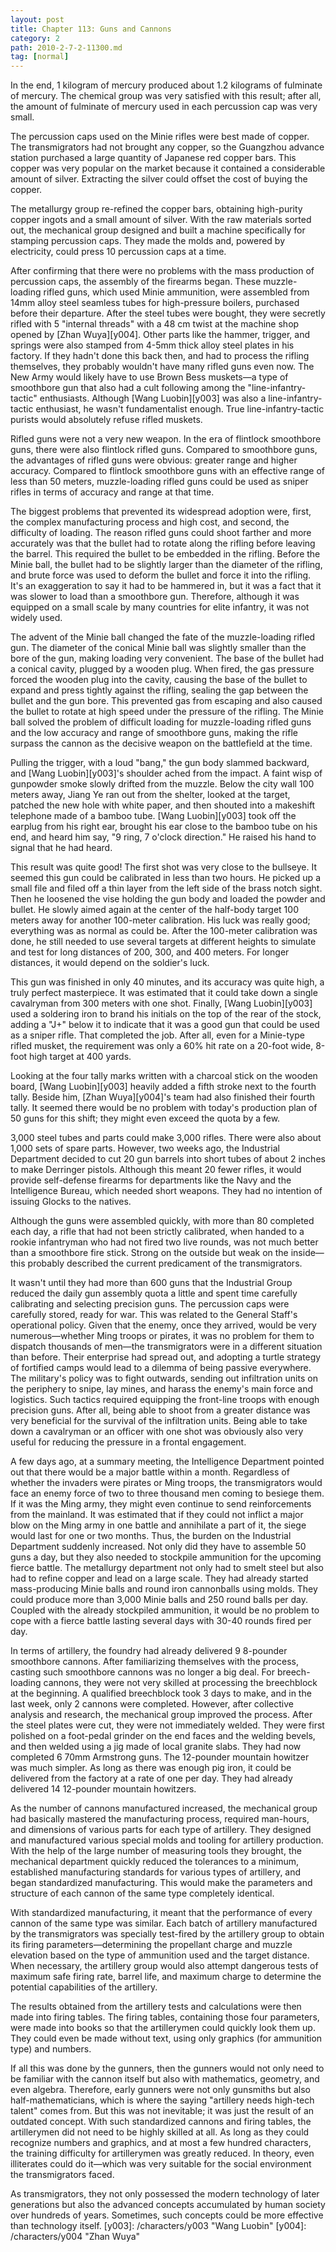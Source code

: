 ```yaml
---
layout: post
title: Chapter 113: Guns and Cannons
category: 2
path: 2010-2-7-2-11300.md
tag: [normal]
---
```


In the end, 1 kilogram of mercury produced about 1.2 kilograms of fulminate of mercury. The chemical group was very satisfied with this result; after all, the amount of fulminate of mercury used in each percussion cap was very small.

The percussion caps used on the Minie rifles were best made of copper. The transmigrators had not brought any copper, so the Guangzhou advance station purchased a large quantity of Japanese red copper bars. This copper was very popular on the market because it contained a considerable amount of silver. Extracting the silver could offset the cost of buying the copper.

The metallurgy group re-refined the copper bars, obtaining high-purity copper ingots and a small amount of silver. With the raw materials sorted out, the mechanical group designed and built a machine specifically for stamping percussion caps. They made the molds and, powered by electricity, could press 10 percussion caps at a time.

After confirming that there were no problems with the mass production of percussion caps, the assembly of the firearms began. These muzzle-loading rifled guns, which used Minie ammunition, were assembled from 14mm alloy steel seamless tubes for high-pressure boilers, purchased before their departure. After the steel tubes were bought, they were secretly rifled with 5 "internal threads" with a 48 cm twist at the machine shop opened by [Zhan Wuya][y004]. Other parts like the hammer, trigger, and springs were also stamped from 4-5mm thick alloy steel plates in his factory. If they hadn't done this back then, and had to process the rifling themselves, they probably wouldn't have many rifled guns even now. The New Army would likely have to use Brown Bess muskets—a type of smoothbore gun that also had a cult following among the "line-infantry-tactic" enthusiasts. Although [Wang Luobin][y003] was also a line-infantry-tactic enthusiast, he wasn't fundamentalist enough. True line-infantry-tactic purists would absolutely refuse rifled muskets.

Rifled guns were not a very new weapon. In the era of flintlock smoothbore guns, there were also flintlock rifled guns. Compared to smoothbore guns, the advantages of rifled guns were obvious: greater range and higher accuracy. Compared to flintlock smoothbore guns with an effective range of less than 50 meters, muzzle-loading rifled guns could be used as sniper rifles in terms of accuracy and range at that time.

The biggest problems that prevented its widespread adoption were, first, the complex manufacturing process and high cost, and second, the difficulty of loading. The reason rifled guns could shoot farther and more accurately was that the bullet had to rotate along the rifling before leaving the barrel. This required the bullet to be embedded in the rifling. Before the Minie ball, the bullet had to be slightly larger than the diameter of the rifling, and brute force was used to deform the bullet and force it into the rifling. It's an exaggeration to say it had to be hammered in, but it was a fact that it was slower to load than a smoothbore gun. Therefore, although it was equipped on a small scale by many countries for elite infantry, it was not widely used.

The advent of the Minie ball changed the fate of the muzzle-loading rifled gun. The diameter of the conical Minie ball was slightly smaller than the bore of the gun, making loading very convenient. The base of the bullet had a conical cavity, plugged by a wooden plug. When fired, the gas pressure forced the wooden plug into the cavity, causing the base of the bullet to expand and press tightly against the rifling, sealing the gap between the bullet and the gun bore. This prevented gas from escaping and also caused the bullet to rotate at high speed under the pressure of the rifling. The Minie ball solved the problem of difficult loading for muzzle-loading rifled guns and the low accuracy and range of smoothbore guns, making the rifle surpass the cannon as the decisive weapon on the battlefield at the time.

Pulling the trigger, with a loud "bang," the gun body slammed backward, and [Wang Luobin][y003]'s shoulder ached from the impact. A faint wisp of gunpowder smoke slowly drifted from the muzzle. Below the city wall 100 meters away, Jiang Ye ran out from the shelter, looked at the target, patched the new hole with white paper, and then shouted into a makeshift telephone made of a bamboo tube. [Wang Luobin][y003] took off the earplug from his right ear, brought his ear close to the bamboo tube on his end, and heard him say, "9 ring, 7 o'clock direction." He raised his hand to signal that he had heard.

This result was quite good! The first shot was very close to the bullseye. It seemed this gun could be calibrated in less than two hours. He picked up a small file and filed off a thin layer from the left side of the brass notch sight. Then he loosened the vise holding the gun body and loaded the powder and bullet. He slowly aimed again at the center of the half-body target 100 meters away for another 100-meter calibration. His luck was really good; everything was as normal as could be. After the 100-meter calibration was done, he still needed to use several targets at different heights to simulate and test for long distances of 200, 300, and 400 meters. For longer distances, it would depend on the soldier's luck.

This gun was finished in only 40 minutes, and its accuracy was quite high, a truly perfect masterpiece. It was estimated that it could take down a single cavalryman from 300 meters with one shot. Finally, [Wang Luobin][y003] used a soldering iron to brand his initials on the top of the rear of the stock, adding a "J+" below it to indicate that it was a good gun that could be used as a sniper rifle. That completed the job. After all, even for a Minie-type rifled musket, the requirement was only a 60% hit rate on a 20-foot wide, 8-foot high target at 400 yards.

Looking at the four tally marks written with a charcoal stick on the wooden board, [Wang Luobin][y003] heavily added a fifth stroke next to the fourth tally. Beside him, [Zhan Wuya][y004]'s team had also finished their fourth tally. It seemed there would be no problem with today's production plan of 50 guns for this shift; they might even exceed the quota by a few.

3,000 steel tubes and parts could make 3,000 rifles. There were also about 1,000 sets of spare parts. However, two weeks ago, the Industrial Department decided to cut 20 gun barrels into short tubes of about 2 inches to make Derringer pistols. Although this meant 20 fewer rifles, it would provide self-defense firearms for departments like the Navy and the Intelligence Bureau, which needed short weapons. They had no intention of issuing Glocks to the natives.

Although the guns were assembled quickly, with more than 80 completed each day, a rifle that had not been strictly calibrated, when handed to a rookie infantryman who had not fired two live rounds, was not much better than a smoothbore fire stick. Strong on the outside but weak on the inside—this probably described the current predicament of the transmigrators.

It wasn't until they had more than 600 guns that the Industrial Group reduced the daily gun assembly quota a little and spent time carefully calibrating and selecting precision guns. The percussion caps were carefully stored, ready for war. This was related to the General Staff's operational policy. Given that the enemy, once they arrived, would be very numerous—whether Ming troops or pirates, it was no problem for them to dispatch thousands of men—the transmigrators were in a different situation than before. Their enterprise had spread out, and adopting a turtle strategy of fortified camps would lead to a dilemma of being passive everywhere. The military's policy was to fight outwards, sending out infiltration units on the periphery to snipe, lay mines, and harass the enemy's main force and logistics. Such tactics required equipping the front-line troops with enough precision guns. After all, being able to shoot from a greater distance was very beneficial for the survival of the infiltration units. Being able to take down a cavalryman or an officer with one shot was obviously also very useful for reducing the pressure in a frontal engagement.

A few days ago, at a summary meeting, the Intelligence Department pointed out that there would be a major battle within a month. Regardless of whether the invaders were pirates or Ming troops, the transmigrators would face an enemy force of two to three thousand men coming to besiege them. If it was the Ming army, they might even continue to send reinforcements from the mainland. It was estimated that if they could not inflict a major blow on the Ming army in one battle and annihilate a part of it, the siege would last for one or two months. Thus, the burden on the Industrial Department suddenly increased. Not only did they have to assemble 50 guns a day, but they also needed to stockpile ammunition for the upcoming fierce battle. The metallurgy department not only had to smelt steel but also had to refine copper and lead on a large scale. They had already started mass-producing Minie balls and round iron cannonballs using molds. They could produce more than 3,000 Minie balls and 250 round balls per day. Coupled with the already stockpiled ammunition, it would be no problem to cope with a fierce battle lasting several days with 30-40 rounds fired per day.

In terms of artillery, the foundry had already delivered 9 8-pounder smoothbore cannons. After familiarizing themselves with the process, casting such smoothbore cannons was no longer a big deal. For breech-loading cannons, they were not very skilled at processing the breechblock at the beginning. A qualified breechblock took 3 days to make, and in the last week, only 2 cannons were completed. However, after collective analysis and research, the mechanical group improved the process. After the steel plates were cut, they were not immediately welded. They were first polished on a foot-pedal grinder on the end faces and the welding bevels, and then welded using a jig made of local granite slabs. They had now completed 6 70mm Armstrong guns. The 12-pounder mountain howitzer was much simpler. As long as there was enough pig iron, it could be delivered from the factory at a rate of one per day. They had already delivered 14 12-pounder mountain howitzers.

As the number of cannons manufactured increased, the mechanical group had basically mastered the manufacturing process, required man-hours, and dimensions of various parts for each type of artillery. They designed and manufactured various special molds and tooling for artillery production. With the help of the large number of measuring tools they brought, the mechanical department quickly reduced the tolerances to a minimum, established manufacturing standards for various types of artillery, and began standardized manufacturing. This would make the parameters and structure of each cannon of the same type completely identical.

With standardized manufacturing, it meant that the performance of every cannon of the same type was similar. Each batch of artillery manufactured by the transmigrators was specially test-fired by the artillery group to obtain its firing parameters—determining the propellant charge and muzzle elevation based on the type of ammunition used and the target distance. When necessary, the artillery group would also attempt dangerous tests of maximum safe firing rate, barrel life, and maximum charge to determine the potential capabilities of the artillery.

The results obtained from the artillery tests and calculations were then made into firing tables. The firing tables, containing those four parameters, were made into books so that the artillerymen could quickly look them up. They could even be made without text, using only graphics (for ammunition type) and numbers.

If all this was done by the gunners, then the gunners would not only need to be familiar with the cannon itself but also with mathematics, geometry, and even algebra. Therefore, early gunners were not only gunsmiths but also half-mathematicians, which is where the saying "artillery needs high-tech talent" comes from. But this was not inevitable; it was just the result of an outdated concept. With such standardized cannons and firing tables, the artillerymen did not need to be highly skilled at all. As long as they could recognize numbers and graphics, and at most a few hundred characters, the training difficulty for artillerymen was greatly reduced. In theory, even illiterates could do it—which was very suitable for the social environment the transmigrators faced.

As transmigrators, they not only possessed the modern technology of later generations but also the advanced concepts accumulated by human society over hundreds of years. Sometimes, such concepts could be more effective than technology itself.
[y003]: /characters/y003 "Wang Luobin"
[y004]: /characters/y004 "Zhan Wuya"